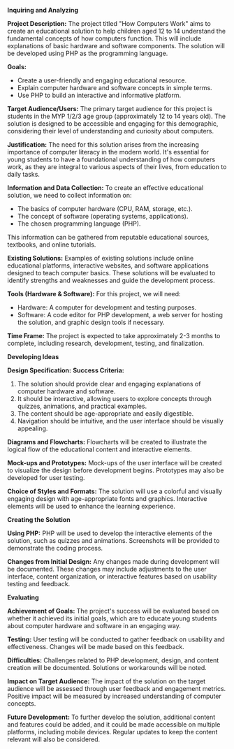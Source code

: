 **Inquiring and Analyzing**

**Project Description:**
The project titled "How Computers Work" aims to create an educational solution to help children aged 12 to 14 understand the fundamental concepts of how computers function. This will include explanations of basic hardware and software components. The solution will be developed using PHP as the programming language.

**Goals:**
- Create a user-friendly and engaging educational resource.
- Explain computer hardware and software concepts in simple terms.
- Use PHP to build an interactive and informative platform.

**Target Audience/Users:**
The primary target audience for this project is students in the MYP 1/2/3 age group (approximately 12 to 14 years old). The solution is designed to be accessible and engaging for this demographic, considering their level of understanding and curiosity about computers.

**Justification:**
The need for this solution arises from the increasing importance of computer literacy in the modern world. It's essential for young students to have a foundational understanding of how computers work, as they are integral to various aspects of their lives, from education to daily tasks.

**Information and Data Collection:**
To create an effective educational solution, we need to collect information on:
- The basics of computer hardware (CPU, RAM, storage, etc.).
- The concept of software (operating systems, applications).
- The chosen programming language (PHP).

This information can be gathered from reputable educational sources, textbooks, and online tutorials.

**Existing Solutions:**
Examples of existing solutions include online educational platforms, interactive websites, and software applications designed to teach computer basics. These solutions will be evaluated to identify strengths and weaknesses and guide the development process.

**Tools (Hardware & Software):**
For this project, we will need:
- Hardware: A computer for development and testing purposes.
- Software: A code editor for PHP development, a web server for hosting the solution, and graphic design tools if necessary.

**Time Frame:**
The project is expected to take approximately 2-3 months to complete, including research, development, testing, and finalization.

**Developing Ideas**

**Design Specification:**
**Success Criteria:**
1. The solution should provide clear and engaging explanations of computer hardware and software.
2. It should be interactive, allowing users to explore concepts through quizzes, animations, and practical examples.
3. The content should be age-appropriate and easily digestible.
4. Navigation should be intuitive, and the user interface should be visually appealing.

**Diagrams and Flowcharts:**
Flowcharts will be created to illustrate the logical flow of the educational content and interactive elements.

**Mock-ups and Prototypes:**
Mock-ups of the user interface will be created to visualize the design before development begins. Prototypes may also be developed for user testing.

**Choice of Styles and Formats:**
The solution will use a colorful and visually engaging design with age-appropriate fonts and graphics. Interactive elements will be used to enhance the learning experience.

**Creating the Solution**

**Using PHP:**
PHP will be used to develop the interactive elements of the solution, such as quizzes and animations. Screenshots will be provided to demonstrate the coding process.

**Changes from Initial Design:**
Any changes made during development will be documented. These changes may include adjustments to the user interface, content organization, or interactive features based on usability testing and feedback.

**Evaluating**

**Achievement of Goals:**
The project's success will be evaluated based on whether it achieved its initial goals, which are to educate young students about computer hardware and software in an engaging way.

**Testing:**
User testing will be conducted to gather feedback on usability and effectiveness. Changes will be made based on this feedback.

**Difficulties:**
Challenges related to PHP development, design, and content creation will be documented. Solutions or workarounds will be noted.

**Impact on Target Audience:**
The impact of the solution on the target audience will be assessed through user feedback and engagement metrics. Positive impact will be measured by increased understanding of computer concepts.

**Future Development:**
To further develop the solution, additional content and features could be added, and it could be made accessible on multiple platforms, including mobile devices. Regular updates to keep the content relevant will also be considered.